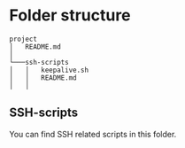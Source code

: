 # Folder structure 

```
project
│   README.md    
│
└───ssh-scripts
│   │   keepalive.sh
│   │   README.md
│   │
```

## SSH-scripts

You can find SSH related scripts in this folder.